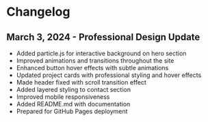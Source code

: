 # Changelog

## March 3, 2024 - Professional Design Update

- Added particle.js for interactive background on hero section
- Improved animations and transitions throughout the site
- Enhanced button hover effects with subtle animations
- Updated project cards with professional styling and hover effects
- Made header fixed with scroll transition effect
- Added layered styling to contact section
- Improved mobile responsiveness
- Added README.md with documentation
- Prepared for GitHub Pages deployment
